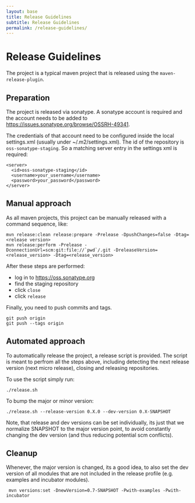 ```yaml
---
layout: base
title: Release Guidelines
subtitle: Release Guidelines
permalink: /release-guidelines/
---
```


# Release Guidelines

The project is a typical maven project that is released using the `maven-release-plugin`.

## Preparation

The project is released via sonatype. 
A sonatype account is required and the account needs to be added to https://issues.sonatype.org/browse/OSSRH-49341.

The credentials of that account need to be configured inside the local settings.xml (usually under ~/.m2/settings.xml).
The id of the repository is `oss-sonatype-staging`. So a matching server entry in the settings xml is required:


    <server>
      <id>oss-sonatype-staging</id>
      <username>your_username</username>
      <password>your_password</password>
    </server>
    
## Manual approach

As all maven projects, this project can be manually released with a command sequence, like:
    
    mvn release:clean release:prepare -Prelease -DpushChanges=false -Dtag=<release version>
    mvn release:perform -Prelease -DconnectionUrl=scm:git:file://`pwd`/.git -DreleaseVersion=<release_version> -Dtag=<release_version>
    
    
After these steps are performed:

- log in to https://oss.sonatype.org
- find the staging repository
- click `close`
- click `release`


Finally, you need to push commits and tags.

    git push origin
    git push --tags origin
    
    
## Automated approach

To automatically release the project, a release script is provided.
The script is meant to perfrom all the steps above, including detecting the next release version (next micro release), closing and releasing repositories.

To use the script simply run:

    ./release.sh
    
To bump the major or minor version:

    ./release.sh --release-version 0.X.0 --dev-version 0.X-SNAPSHOT
    
Note, that release and dev versions can be set individually, its just that we normalize SNAPSHOT to the major version point, to avoid constantly changing the dev version (and thus reducing potential scm conflicts).


## Cleanup

Whenever, the major version is changed, its a good idea, to also set the dev version of all modules that are not included in the release profile (e.g. examples and incubator modules).


     mvn versions:set -DnewVersion=0.7-SNAPSHOT -Pwith-examples -Pwith-incubator

